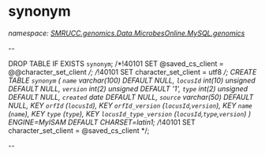 ﻿# synonym
_namespace: [SMRUCC.genomics.Data.MicrobesOnline.MySQL.genomics](./index.md)_

--
 
 DROP TABLE IF EXISTS `synonym`;
 /*!40101 SET @saved_cs_client = @@character_set_client */;
 /*!40101 SET character_set_client = utf8 */;
 CREATE TABLE `synonym` (
 `name` varchar(100) DEFAULT NULL,
 `locusId` int(10) unsigned DEFAULT NULL,
 `version` int(2) unsigned DEFAULT '1',
 `type` int(2) unsigned DEFAULT NULL,
 `created` date DEFAULT NULL,
 `source` varchar(50) DEFAULT NULL,
 KEY `orfId` (`locusId`),
 KEY `orfId_version` (`locusId`,`version`),
 KEY `name` (`name`),
 KEY `type` (`type`),
 KEY `locusId_type_version` (`locusId`,`type`,`version`)
 ) ENGINE=MyISAM DEFAULT CHARSET=latin1;
 /*!40101 SET character_set_client = @saved_cs_client */;
 
 --




